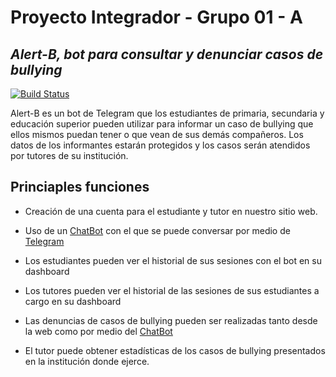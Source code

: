 # Proyecto Integrador - Grupo 01 - A
## _Alert-B, bot para consultar y denunciar casos de bullying_

[![Build Status](https://travis-ci.org/joemccann/dillinger.svg?branch=master)](https://travis-ci.org/joemccann/dillinger)

Alert-B es un bot de Telegram que los estudiantes de primaria, secundaria y educación superior pueden utilizar para informar un caso de bullying que ellos mismos puedan tener o que vean de sus demás compañeros. Los datos de los informantes estarán protegidos y los casos serán atendidos por tutores de su institución.

## Princiaples funciones

- Creación de una cuenta para el estudiante y tutor en nuestro sitio web.
- Uso de un [ChatBot] con el que se puede conversar por medio de [Telegram]
- Los estudiantes pueden ver el historial de sus sesiones con el bot en su dashboard
- Los tutores pueden ver el historial de las sesiones de sus estudiantes a cargo en su dashboard
- Las denuncias de casos de bullying pueden ser realizadas tanto desde la web como por medio del [ChatBot]
- El tutor puede obtener estadísticas de los casos de bullying presentados en la institución donde ejerce.


   [Telegram]: <https://telegram.org/>
   [ChatBot]: <https://t.me/alertaBbot>
